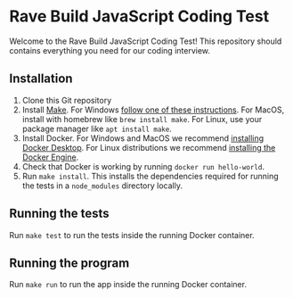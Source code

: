 # Rave Build JavaScript Coding Test
Welcome to the Rave Build JavaScript Coding Test! This repository should contains everything you need for our coding interview.

## Installation
1. Clone this Git repository
2. Install [Make](https://www.gnu.org/software/make/). For Windows [follow one of these instructions](https://stackoverflow.com/a/32127632). For MacOS, install with homebrew like `brew install make`. For Linux, use your package manager like `apt install make`.
3. Install Docker. For Windows and MacOS we recommend [installing Docker Desktop](https://docs.docker.com/desktop/install/windows-install/). For Linux distributions we recommend [installing the Docker Engine](https://docs.docker.com/engine/install/).
4. Check that Docker is working by running `docker run hello-world`.
5. Run `make install`. This installs the dependencies required for running the tests in a `node_modules` directory locally.

## Running the tests
Run `make test` to run the tests inside the running Docker container.

## Running the program
Run `make run` to run the app inside the running Docker container.
